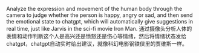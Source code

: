 Analyze the expression and movement of the human body through the camera to judge whether the person is happy, angry or sad, and then send the emotional state to chatgpt, which will automatically give suggestions in real time, just like Jarvis in the sci-fi movie Iron Man.
通过摄像头分析人体的表情和动作判断这个人是高兴还是愤怒还是伤心等情绪，然后将情绪状态发给chatgpt，chatgpt自动实时给出建议，就像科幻电影钢铁侠里的贾维斯一样。